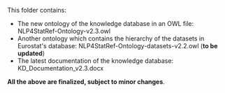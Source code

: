 
This folder contains:
*    The new ontology of the knowledge database in an OWL file: NLP4StatRef-Ontology-v2.3.owl
*    Another ontology which contains the hierarchy of the datasets in Eurostat's database: NLP4StatRef-Ontology-datasets-v2.2.owl (**to be updated**)
*    The latest documentation of the knowledge database: KD_Documentation_v2.3.docx

**All the above are finalized, subject to minor changes**.
